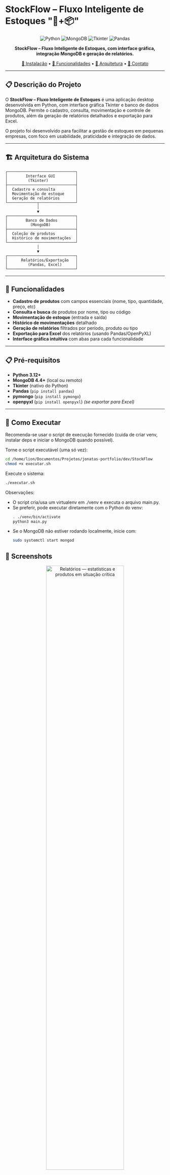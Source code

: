 #  StockFlow – Fluxo Inteligente de Estoques "🐍+📦"

<div align="center">

![Python](https://img.shields.io/badge/Python-3.12-blue?logo=python&logoColor=white)
![MongoDB](https://img.shields.io/badge/MongoDB-4.4%2B-green?logo=mongodb&logoColor=white)
![Tkinter](https://img.shields.io/badge/Tkinter-GUI-FF6B35?style=flat&logo=python&logoColor=white)
![Pandas](https://img.shields.io/badge/Pandas-Data_Analysis-150458?style=flat&logo=pandas&logoColor=white)

**StockFlow – Fluxo Inteligente de Estoques, com interface gráfica, integração MongoDB e geração de relatórios.**

[🚀 Instalação](#-como-executar) • [💼 Funcionalidades](#-funcionalidades) • [🎯 Arquitetura](#-arquitetura-do-sistema) • [🤝 Contato](#-contato-e-portfólio)

</div>

---

## 📋 Descrição do Projeto

O **StockFlow – Fluxo Inteligente de Estoques** é uma aplicação desktop desenvolvida em Python, com interface gráfica Tkinter e banco de dados MongoDB. Permite o cadastro, consulta, movimentação e controle de produtos, além da geração de relatórios detalhados e exportação para Excel.

O projeto foi desenvolvido para facilitar a gestão de estoques em pequenas empresas, com foco em usabilidade, praticidade e integração de dados.

---

## 🏗️ Arquitetura do Sistema

```
┌──────────────────────────────┐
│        Interface GUI         │
│         (Tkinter)            │
├──────────────────────────────┤
│  Cadastro e consulta         │
│  Movimentação de estoque     │
│  Geração de relatórios       │
└─────────────┬────────────────┘
              │
              ▼
┌──────────────────────────────┐
│        Banco de Dados        │
│          (MongoDB)           │
├──────────────────────────────┤
│  Coleção de produtos         │
│  Histórico de movimentações  │
└──────────────────────────────┘
              │
              ▼
┌──────────────────────────────┐
│      Relatórios/Exportação   │
│         (Pandas, Excel)      │
└──────────────────────────────┘
```

---

## 💼 Funcionalidades

- **Cadastro de produtos** com campos essenciais (nome, tipo, quantidade, preço, etc)
- **Consulta e busca** de produtos por nome, tipo ou código
- **Movimentação de estoque** (entrada e saída)
- **Histórico de movimentações** detalhado
- **Geração de relatórios** filtrados por período, produto ou tipo
- **Exportação para Excel** dos relatórios (usando Pandas/OpenPyXL)
- **Interface gráfica intuitiva** com abas para cada funcionalidade

---

## 📋 Pré-requisitos

- **Python 3.12+**
- **MongoDB 4.4+** (local ou remoto)
- **Tkinter** (nativo do Python)
- **Pandas** (`pip install pandas`)
- **pymongo** (`pip install pymongo`)
- **openpyxl** (`pip install openpyxl`) *(se exportar para Excel)*

---

## 🚀 Como Executar

Recomenda-se usar o script de execução fornecido (cuida de criar venv, instalar deps e iniciar o MongoDB quando possível).

Torne o script executável (uma só vez):
```bash
cd /home/lion/Documentos/Projetos/jonatas-portfolio/dev/StockFlow
chmod +x executar.sh
```

Execute o sistema:
```bash
./executar.sh
```

Observações:
- O script cria/usa um virtualenv em ./venv e executa o arquivo main.py.
- Se preferir, pode executar diretamente com o Python do venv:
  ```bash
  . ./venv/bin/activate
  python3 main.py
  ```
- Se o MongoDB não estiver rodando localmente, inicie com:
  ```bash
  sudo systemctl start mongod
  ```

## 📸 Screenshots

<!-- SCREENSHOTS-START -->
<p align="center">
  <img src="screenshots/relatorios.png" alt="Relatórios — estatísticas e produtos em situação crítica" width="70%"><br>
  <em>Relatórios — estatísticas gerais e lista de produtos com estoque baixo</em>
</p>

<p align="center">
  <img src="screenshots/produtos.png" alt="Produtos — cadastro e lista de produtos" width="70%"><br>
  <em>Produtos — formulário de cadastro/edição e lista de produtos</em>
</p>

<p align="center">
  <img src="screenshots/movimentacao.png" alt="Movimentações — registrar e histórico de movimentações" width="70%"><br>
  <em>Movimentações — registrar entrada/saída e histórico</em>
</p>
<!-- SCREENSHOTS-END -->

---


## 📁 Estrutura do Projeto

```text
StockFlow/
├── main.py             # Arquivo principal da interface
├── db.py               # Módulo de integração com MongoDB
├── executar.sh         # Script para criar/ativar venv e iniciar o app
├── requirements.txt    # Dependências do projeto
├── .gitignore          # Arquivos/pastas ignorados no git
└── __pycache__/        # Cache do Python (não versionado)
```
---

## 🔧 Demonstração Técnica

### Exemplo de integração com MongoDB
```python
from pymongo import MongoClient

client = MongoClient("mongodb://localhost:27017/")
db = client["adega"]
produtos = db["produtos"]

# Inserir produto
produtos.insert_one({"nome": "Vinho Tinto", "quantidade": 10})

# Buscar produto
for produto in produtos.find({"nome": "Vinho Tinto"}):
    print(produto)
```

### Exportação de relatório para Excel
```python
import pandas as pd

dados = list(produtos.find())
df = pd.DataFrame(dados)
df.to_excel("relatorio_estoque.xlsx", index=False)
```

---

## 🔍 Conceitos Demonstrados

- **Integração Python + MongoDB** para armazenamento flexível de dados
- **Desenvolvimento de GUI** com Tkinter
- **Manipulação de dados** e geração de relatórios com Pandas
- **Exportação para Excel** com OpenPyXL
- **Boas práticas de organização de código e versionamento**

---

## 💼 Valor para Recrutadores

- **Automação de processos de estoque**
- **Integração de banco de dados NoSQL**
- **Desenvolvimento de aplicações desktop**
- **Geração de relatórios e exportação de dados**
- **Organização e documentação profissional**

---

## 🤝 Contato e Portfólio

<div align="center">

**Desenvolvido por [Jonatas Pimenta](https://github.com/jonatas-pimenta)**  
Estudante de Redes de Computadores | Buscando oportunidades de estágio em Tecnologia  

[![LinkedIn](https://img.shields.io/badge/LinkedIn-jonatas--pimenta-blue?logo=linkedin&style=for-the-badge)](https://www.linkedin.com/in/jonatas-pimenta-9ab861288/)
[![GitHub](https://img.shields.io/badge/GitHub-Ver_Mais_Projetos-black?logo=github&style=for-the-badge)](https://github.com/jonatas-pimenta)

🎯 Este projeto demonstra integração Python+MongoDB para automação de processos de estoque.

</div>
